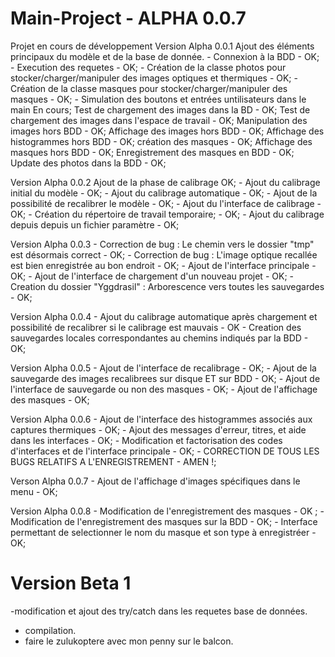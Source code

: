 # Main-Project - ALPHA 0.0.7
Projet en cours de développement 
Version Alpha 0.0.1 
    Ajout des éléments principaux du modèle et de la base de donnée. 
        - Connexion à la BDD - OK;
        - Execution des requetes - OK;
        - Création de la classe photos pour stocker/charger/manipuler des images optiques et thermiques - OK;
        - Création de la classe masques pour stocker/charger/manipuler des masques - OK;
        - Simulation des boutons et entrées untilisateurs dans le main En cours;
            Test de chargement des images dans la BD - OK;
            Test de chargement des images dans l'espace de travail - OK;
            Manipulation des images hors BDD - OK;
            Affichage des images hors BDD - OK;
            Affichage des histogrammes hors BDD - OK;
            création des masques - OK;
            Affichage des masques hors BDD - OK;
            Enregistrement des masques en BDD - OK;
            Update des photos dans la BDD - OK;            
            
Version Alpha 0.0.2
    Ajout de la phase de calibrage OK;
        - Ajout du calibrage initial du modèle - OK;
        - Ajout du calibrage automatique - OK;
        - Ajout de la possibilité de recalibrer le modèle - OK;
        - Ajout du l'interface de calibrage - OK;
        - Création du répertoire de travail temporaire; - OK;
        - Ajout du calibrage depuis depuis un fichier paramètre - OK;
       
Version Alpha 0.0.3
        - Correction de bug : Le chemin vers le dossier "tmp" est désormais correct - OK; 
        - Correction de bug : L'image optique recallée est bien enregistrée au bon endroit - OK;
        - Ajout de l'interface principale - OK;
        - Ajout de l'interface de chargement d'un nouveau projet - OK;
        - Creation du dossier "Yggdrasil" : Arborescence vers toutes les sauvegardes - OK;

Version Alpha 0.0.4
        - Ajout du calibrage automatique après chargement et possibilité de recalibrer si le calibrage est mauvais - OK 
        - Creation des sauvegardes locales correspondantes au chemins indiqués par la BDD - OK;
       
Version Alpha 0.0.5 
        - Ajout de l'interface de recalibrage - OK;
        - Ajout de la sauvegarde des images recalibrees sur disque ET sur BDD - OK;
        - Ajout de l'interface de sauvegarde ou non des masques - OK;
        - Ajout de l'affichage des masques - OK;
        
Version Alpha 0.0.6 
        - Ajout de l'interface des histogrammes associés aux captures thermiques - OK;
        - Ajout des messages d'erreur, titres, et aide dans les interfaces - OK;
        - Modification et factorisation des codes d'interfaces et de l'interface principale - OK;
        - CORRECTION DE TOUS LES BUGS RELATIFS A L'ENREGISTREMENT - AMEN !;

Verson Alpha 0.0.7 
        - Ajout de l'affichage d'images spécifiques dans le menu - OK;
        
Version Alpha 0.0.8
        - Modification de l'enregistrement des masques - OK ;
        - Modification de l'enregistrement des masques sur la BDD - OK;
        - Interface permettant de selectionner le nom du masque et son type à enregistréer - OK;

# Version Beta 1
   -modification et ajout des try/catch dans les requetes base de données.
   - compilation. 
   - faire le zulukoptere avec mon penny sur le balcon.